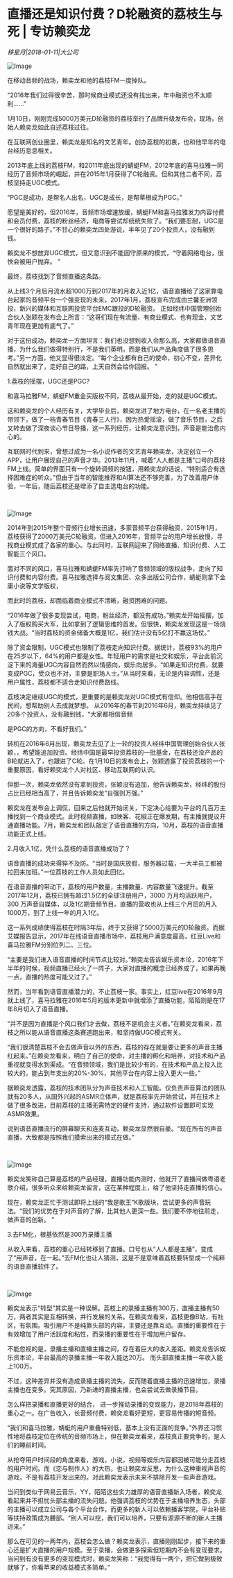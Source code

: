 # 直播还是知识付费？D轮融资的荔枝生与死 | 专访赖奕龙

*移星月|2018-01-11|大公司*

![Image](http://si1.go2yd.com/get-image/0K804G3u5iK)

在移动音频的战场，赖奕龙和他的荔枝FM一度掉队。

“2016年我们过得很辛苦，那时候商业模式还没有找出来，年中融资也不太顺利……”

1月10日，刚刚完成5000万美元D轮融资的荔枝举行了品牌升级发布会，现场，创始人赖奕龙如此自述荔枝过往。

在互联网创业圈里，赖奕龙是知名的文艺青年。创办荔枝的初衷，也和他早年的电台经历息息相关。

2013年底上线的荔枝FM，和2011年底出现的蜻蜓FM，2012年底的喜马拉雅一同经历了音频市场的崛起，并在2015年1月获得了C轮融资。但和其他二者不同，荔枝坚持走UGC模式。

“PGC是成功，是帮名人出名，UGC是成长，是帮草根成为PGC。”

愿望是美好的，但2016年，音频市场增速放缓，蜻蜓FM和喜马拉雅发力内容付费和会员付费，荔枝的粉丝经济，电商等尝试却统统失败了。“我们要忍耐，UGC是一个很好的路子。”不甘心的赖奕龙四处游说，半年见了20个投资人，没有融到钱。

赖奕龙不想放弃UGC模式，但又意识到不能固守原来的模式，“守着网络电台，很快会被用户抛弃。 ”

最终，荔枝找到了音频直播这条路。

从上线3个月后月流水超1000万到2017年的月收入近1亿，语音直播给了这家靠电台起家的音频平台一个强变现的未来。2017年1月，荔枝宣布完成由兰馨亚洲领投，新兴的媒体和互联网投资平台EMC跟投的D轮融资。 正如经纬中国管理创始合伙人张颖在发布会上所言：“这哥们现在有流量、有商业模式、也有现金，文艺青年现在更加有底气了。”

对于这份成功，赖奕龙一方面坦言：我们也没想到收入会那么高，大家都做语音直播，为什么我们做得特别行，不是我们英明，而是我们从产品角度做了很多思考。”另一方面，他又显得很淡定。“每个企业都有自己的使命，初心不变，差异化自然就出来了，走好自己的路，上天自然会给你回报。 ”

1.荔枝的摇摆，UGC还是PGC?

和喜马拉雅FM，蜻蜓FM重金买版权不同，荔枝从最开始，走的就是UGC模式。

这和赖奕龙的个人经历有关，大学毕业后，赖奕龙进了地方电台，在一名老主播的带领下，做了一档青春节目《青春三人行》，因为热爱摇滚，做了音乐节目，之后又转去做了深夜谈心节目导播，这一系列经历，让赖奕龙意识到，声音是能治愈内心的。

互联网时代到来，曾想过成为一名小说作者的文艺青年赖奕龙，决定创立一个APP，让用户展现自己的声音才华。2013年11月，喊着“人人都是主播”口号的荔枝FM上线。简单的界面只有一个旋转调频的按钮，用赖奕龙的话说，“特别适合有选择困难症的听众。”但由于当年的智能推荐和AI算法还不够完善，为了改善用户体验，一年后，随后荔枝还是增添了自主选电台的功能。

﻿

![Image](http://si1.go2yd.com/get-image/0K804HPpwvo)

2014年到2015年整个音频行业增长迅速，多家音频平台获得融资，2015年1月，荔枝获得了2000万美元C轮融资。但进入2016年，音频平台的用户增长放慢，寻找商业模式成了各家的重心。与此同时，互联网迎来了网络直播、知识付费、人工智能三个风口。

面对不同的风口，喜马拉雅和蜻蜓FM率先打响了音频领域的版权战争，走向了知识付费和内容付费。喜马拉雅选择与阅文集团、众多出版公司合作，蜻蜓则拿下金庸小说等文学版权，

而此时的荔枝，却面临着商业模式不清晰，融资困难的问题。

“2016年做了很多变现尝试，电商，粉丝经济，都没有成功。”赖奕龙开始摇摆，加入了版权购买大军，比如拿到了逻辑思维的首发。但很快，赖奕龙发现这是一场烧钱大战。“当时荔枝的资金储备大概是1亿，我们估计没有5亿打不赢这场仗。”

除了资金限制，UGC模式也限制了荔枝走向知识付费。据统计，荔枝93%的用户在25岁以下，64%的用户都是女性。年轻用户的需求是社交和娱乐，平台此前沉淀下来的海量UGC内容自然而然以情感向，娱乐向居多。“如果走知识付费，就要变成PGC，受众也不对，主要是职场人士。”从当时来看，无论是内容调性，还是用户属性，荔枝都不适合走知识付费路线。

荔枝决定继续UGC的模式，更重要的是赖奕龙对UGC模式有信仰。他相信高手在民间，想帮助别人去成就梦想。 从2016年的春节到2016年6月，赖奕龙持续见了20多个投资人，没有融到钱，“大家都相信音频

是PGC的方向，不看好我们。”

转机在2016年6月出现，赖奕龙去见了上一轮的投资人经纬中国管理创始合伙人张颖，，希望能追加投资。经纬中国是最早投资荔枝的一批基金，在荔枝还没产品的B轮就进入了，也跟进了C轮。在1月10日的发布会上，张颖透露了投资荔枝的一个重要原因，看好赖奕龙个人对社区、移动互联网的认识。

但那一次，赖奕龙依然没有拿到投资，张颖没有追加，他告诉赖奕龙，经纬的股份占比已经相当高了，并且告诉赖奕龙“自强则万强。”

赖奕龙在发布会上调侃，回来之后他就开始闭关，下定决心给要为平台的几百万主播找到一个商业模式。此时视频直播，如映客、花椒正在爆发期，有主播就提议开通直播功能。7月，赖奕龙和团队敲定了语音直播的方向，10月，荔枝的语音直播功能正式上线。

2.月收入1亿，凭什么荔枝的语音直播成功了？

语音直播的成功来得猝不及防。“当时是国庆放假，服务器过载，一大半员工都被拉回来加班。”一位荔枝的工作人员如此回忆。

在语音直播的带动下，荔枝的用户数量，主播数量、内容数量飞速提升。截至2017年12月，荔枝已拥有超过1.5亿的全球注册用户，3000 万月均活跃用户，300 万声音自媒体，以及1亿期音频节目。直播的营收也从上线三个月后的月入1000万，到了上线一年的月入1亿。

这一系列成绩使得荔枝在时隔3年后，终于又获得了5000万美元的D轮融资。而据艾媒报告显示，2017年在线语音直播市场中，荔枝用户满意度最高，红豆Live和喜马拉雅FM分别位列二、三位。

“主要是我们进入语音直播的时间节点比较对。”赖奕龙告诉娱乐资本论，2016年下半年的时候，视频直播已经火了一阵子，大家对直播的概念已经养成了，如果再晚一点，直播的热度可能又过了。”

然而，当年看到语音直播潜力的，不止荔枝一家。事实上，红豆live在2016年9月就上线了，喜马拉雅在2016年5月的版本更新中就增添了直播功能，陌陌则是在17年8月切入了语音直播。

“并不是因为直播是个风口我们才去做，荔枝不是机会主义者。”在赖奕龙看来，荔枝之所以能从语音直播这条赛道跑出来，和坚持做UGC模式有关。

“我们很清楚荔枝不会去做声音以外的东西，荔枝的存在就是要让更多的声音主播红起来。”在赖奕龙看来，明白了自己的使命，对主播的孵化和培养，对技术和产品重视就变得水到渠成。“在音频领域，我们是比较少有的，在技术和产品上投入比较大的，能占到年支出的20%-30%，其他平台在内容上投入更大一些。”

据赖奕龙透露，荔枝的技术团队分为声音技术和人工智能。仅负责声音算法的团队就有20多人，从国外兴起的ASMR立体声，就是荔枝率先开始尝试，并在技术上做了很多改进，目前荔枝的主播无需特定的硬件支持，通过软件设置即可实现ASMR效果。

说到语音直播流行的屏幕聊天和连麦互动，赖奕龙显然很自豪。“现在所有的声音直播，大致都是按照我们摸索出来的模式在做。”

﻿

![Image](http://si1.go2yd.com/get-image/0K804OylOgi)

赖奕龙笑称自己算是荔枝的产品经理，直播功能内测时，他就开了直播间做粤语老歌介绍，很多听众来给赖奕龙留言，这在某种程度上，给了他坚持走直播的信心。

现在，赖奕龙正忙于测试即将上线的“我是歌王”K歌版块，尝试更多的声音玩法。“我们的优势在于对声音的了解，比其他人更深一些。我们要不停地往前走，做声音的创新。 ”

3.去FM化，根基依然是300万录播主播

从收入来看，荔枝的重心已经转移到了直播。口号也从“人人都是主播”，变成了“用声音，在一起。”去FM化也让人猜测，这是不是意味着荔枝要转型成一个纯粹的语音直播软件了。

﻿

![Image](http://si1.go2yd.com/get-image/0K804OZ9bvs)

赖奕龙表示“转型”其实是一种误解。荔枝上的录播主播有300万，直播主播有50万，两者其实是互相转换，并行发展的关系。在赖奕龙看来，荔枝更像B站，有社区，有氛围。吸引用户不是纯靠头部的内容，主要还是靠互动。直播的重要性在于有效增加了用户活跃度和粘性，而录播的重要性在于增加用户留存。

不能忽视的是，录播主播和直播主播之间，存在着巨大的收入差距。赖奕龙告诉娱乐资本论，平台最高的录播主播一年收入能达20万。 而头部直播主播一年收入能上100万。

不过，这种差异并没有造成录播主播的流失，反而随着直播主播的迅速增加，录播主播也在变多。究其原因，乃新进的直播主播，也会尝试去做录播节目。

怎么样把录播和直播更好的结合， 进一步推动录播的变现能力，是2018年荔枝的重心之一。在广告收入，长音频付费，赖奕龙看好更短，更容易传播的短音频。

“我们和喜马拉雅，蜻蜓的用户重叠特别低，基本上没有正面的竞争。”外界还习惯性地将荔枝定位在传统的音频市场上，但在赖奕龙看来，荔枝真正要竞争的，是人们的睡前时间。

从抢夺用户时间段的角度来看，游戏，小说，视频等娱乐内容都因被可能分走荔枝的用户时间。而《恋与制作人》的大热，也让赖奕龙反思，为什么这种重视声音的游戏，不是有荔枝开发出来的。对此赖奕龙表示未来不排除开发一些声音游戏。

当问到类似于网易云音乐，YY，陌陌这些实力雄厚的语音直播新入场者，赖奕龙看起来并不担忧头部主播的流失问题。他强调荔枝的优势在于主播培养生态，头部的主播可以成立公司与各个平台合作，而更多的新人可以依赖播客学院，平台补贴等扶持政策成为腰部。“别人可以挖，我们可以培养，只要有源源不断的新人主播进来。”

那么在可见的一两年内，荔枝会怎么做？赖奕龙表示，直播刚刚起步，接下来的重心还是扩大直播的用户规模。至于录播，会做更多探索但短期内不会有变现要求。当问到有没有更多的变现模式时，赖奕龙笑称：“我觉得有一两个，把它做到极致就够了，你看苹果的收益模式多简单。”

